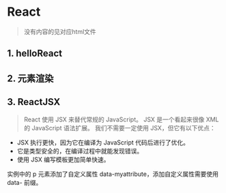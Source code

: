 # React

> 没有内容的见对应html文件

## 1. helloReact

## 2. 元素渲染

## 3. ReactJSX

> React 使用 JSX 来替代常规的 JavaScript。
JSX 是一个看起来很像 XML 的 JavaScript 语法扩展。
我们不需要一定使用 JSX，但它有以下优点：

- JSX 执行更快，因为它在编译为 JavaScript 代码后进行了优化。
- 它是类型安全的，在编译过程中就能发现错误。
- 使用 JSX 编写模板更加简单快速。

实例中的 p 元素添加了自定义属性 data-myattribute，添加自定义属性需要使用 data- 前缀。